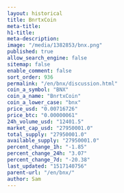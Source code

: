 ```yaml
---
layout: historical
title: BnrtxCoin
meta-title: 
h1-title: 
meta-description: 
image: "/media/1382853/bnx.png"
published: true
allow_search_engine: false
sitemap: false
enable_comment: false
sort_order: 936
permalink: "/en/bnx/discussion.html"
coin_a_symbol: "BNX"
coin_a_name: "BnrtxCoin"
coin_a_lower_case: "bnx"
price_usd: "0.00716726"
price_btc: "0.00000061"
24h_volume_usd: "12401.5"
market_cap_usd: "27950001.0"
total_supply: "27950001.0"
available_supply: "27950001.0"
percent_change_1h: "-1.85"
percent_change_24h: "3.07"
percent_change_7d: "-20.38"
last_updated: "1517140756"
parent-url: "/en/bnx/"
author: Sam
---
```


